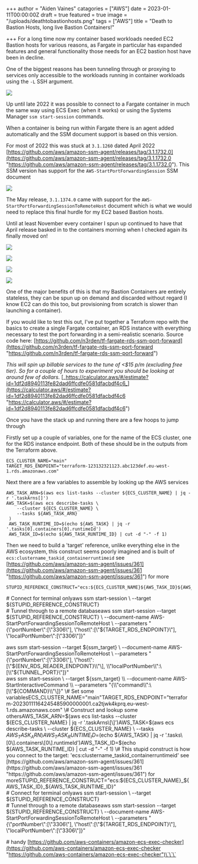 +++
author = "Aiden Vaines"
catagories = ["AWS"]
date = 2023-01-11T00:00:00Z
draft = true
featured = true
image = "/uploads/deathtobastionhosts.png"
tags = ["AWS"]
title = "Death to Bastion Hosts, long live Bastion Containers!"

+++
For a long time now my container based workloads needed EC2 Bastion hosts for various reasons, as Fargate in particular has expanded features and general functionality those needs for an EC2 bastion host have been in decline.

One of the biggest reasons has been tunneling through or proxying to services only accessible to the workloads running in container workloads using the `-L` SSH argument.

![](/uploads/bastion-containers7.png)

Up until late 2022 it was possible to connect to a Fargate container in much the same way using ECS Exec (when it works) or using the Systems Manager `ssm start-session` commands.

When a container is being run within Fargate there is an agent added automatically and the SSM document support is based on this version. 

For most of 2022 this was stuck at `3.1.1260` dated April 2022 [https://github.com/aws/amazon-ssm-agent/releases/tag/3.1.1732.0](https://github.com/aws/amazon-ssm-agent/releases/tag/3.1.1732.0 "https://github.com/aws/amazon-ssm-agent/releases/tag/3.1.1732.0"). This SSM version has support for the `AWS-StartPortForwardingSession` SSM document

![](/uploads/bastion-containers6.png)

The May release, `3.1.1374.0` came with support for the `AWS-StartPortForwardingSessionToRemoteHost` document which is what we would need to replace this final hurdle for my EC2 based Bastion hosts.

Until at least November every container I spun up continued to have that April release basked in to the containers morning when I checked again its finally moved on!

![](/uploads/bastion-containers3.png)

![](/uploads/bastion-containers2.png)

![](/uploads/bastion-containers4.png)

![](/uploads/bastion-containers5.png)

One of the major benefits of this is that my Bastion Containers are entirely stateless, they can be spun up on demand and discarded without regard (I know EC2 can do this too, but provisioning from scratch is slower than launching a container).

If you would like to test this out, I've put together a Terraform repo with the basics to create a single Fargate container, an RDS instance with everything necessary to test the port forwarding in a semi-realistic scenario. Source code here: [https://github.com/n3rden/tf-fargate-rds-ssm-port-forward](https://github.com/n3rden/tf-fargate-rds-ssm-port-forward "https://github.com/n3rden/tf-fargate-rds-ssm-port-forward")

_This will spin up billable services to the tune of <$15 p/m (excluding free tier). So for a couple of hours to experiment you should be looking at around few of dollars._ [_https://calculator.aws/#/estimate?id=1df2d8940113fe82dad6ffcdfe0581dfacbdf4c6_](https://calculator.aws/#/estimate?id=1df2d8940113fe82dad6ffcdfe0581dfacbdf4c6 "https://calculator.aws/#/estimate?id=1df2d8940113fe82dad6ffcdfe0581dfacbdf4c6")

Once you have the stack up and running there are a few hoops to jump through

Firstly set up a couple of variables, one for the name of the ECS cluster, one for the RDS instance endpoint. Both of these should be in the outputs from the Terraform above.

    ECS_CLUSTER_NAME="main"
    TARGET_RDS_ENDPOINT="terraform-123132321123.abc123def.eu-west-1.rds.amazonaws.com"

Next there are a few variables to assemble by looking up the AWS services

    AWS_TASK_ARN=$(aws ecs list-tasks --cluster ${ECS_CLUSTER_NAME} | jq -r '.taskArns[]')
    AWS_TASK=$(aws ecs describe-tasks \ 
        --cluster ${ECS_CLUSTER_NAME} \ 
        --tasks ${AWS_TASK_ARN}
     )
     AWS_TASK_RUNTIME_ID=$(echo ${AWS_TASK} | jq -r '.tasks[0].containers[0].runtimeId')
     AWS_TASK_ID=$(echo ${AWS_TASK_RUNTIME_ID} | cut -d "-" -f 1)

Then we need to build a 'target' reference, unlike everything else in the AWS ecosystem, this construct seems poorly imagined and is built of `ecs:clustername_taskid_containerruntimeid` see [https://github.com/aws/amazon-ssm-agent/issues/361](https://github.com/aws/amazon-ssm-agent/issues/361 "https://github.com/aws/amazon-ssm-agent/issues/361") for more

    STUPID_REFERENCE_CONSTRUCT="ecs:${ECS_CLUSTER_NAME}${AWS_TASK_ID}${AWS_TASK_RUNTIME_ID}"

  
\# Connect for terminal onlyaws ssm start-session \\ --target ${STUPID_REFERENCE_CONSTRUCT}  
\# Tunnel through to a remote databaseaws ssm start-session --target ${STUPID_REFERENCE_CONSTRUCT} \\ --document-name AWS-StartPortForwardingSessionToRemoteHost \\ --parameters "{\\"portNumber\\":\[\\"3306\\"\], \\"host\\":\[\\"${TARGET_RDS_ENDPOINT}\\"\], \\"localPortNumber\\":\[\\"3306\\"\]}"

aws ssm start-session --target ${ssm_target} \\ --document-name AWS-StartPortForwardingSessionToRemoteHost \\ --parameters "{\\"portNumber\\":\[\\"3306\\"\], \\"host\\":\[\\"${ENV_RDS_READER_ENDPOINT}\\"\], \\"localPortNumber\\":\[\\"${TUNNEL_PORT}\\"\]}"  
aws ssm start-session \\ --target ${ssm_target} \\ --document-name AWS-StartInteractiveCommand \\ --parameters "{\\"command\\":\[\\"${COMMAND}\\"\]}"  
\# Set some variablesECS_CLUSTER_NAME="main"TARGET_RDS_ENDPOINT="terraform-20230111164245485900000001.ca2tjwk4kprq.eu-west-1.rds.amazonaws.com"  
\# Construct and lookup some othersAWS_TASK_ARN=$(aws ecs list-tasks --cluster ${ECS_CLUSTER_NAME} | jq -r '.taskArns\[\]')AWS_TASK=$(aws ecs describe-tasks \\ --cluster ${ECS_CLUSTER_NAME} \\ --tasks ${AWS_TASK_ARN})AWS_TASK_RUNTIME_ID=$(echo ${AWS_TASK} | jq -r '.tasks\[0\].containers\[0\].runtimeId')AWS_TASK_ID=$(echo ${AWS_TASK_RUNTIME_ID} | cut -d "-" -f 1)  
\# This stupid construct is how you connect to the target: 'ecs:clustername_taskid_containerruntimeid' see [https://github.com/aws/amazon-ssm-agent/issues/361](https://github.com/aws/amazon-ssm-agent/issues/361 "https://github.com/aws/amazon-ssm-agent/issues/361") for moreSTUPID_REFERENCE_CONSTRUCT="ecs:${ECS_CLUSTER_NAME}_${AWS_TASK_ID}_${AWS_TASK_RUNTIME_ID}"  
\# Connect for terminal onlyaws ssm start-session \\ --target ${STUPID_REFERENCE_CONSTRUCT}  
\# Tunnel through to a remote databaseaws ssm start-session --target ${STUPID_REFERENCE_CONSTRUCT} \\ --document-name AWS-StartPortForwardingSessionToRemoteHost \\ --parameters "{\\"portNumber\\":\[\\"3306\\"\], \\"host\\":\[\\"${TARGET_RDS_ENDPOINT}\\"\], \\"localPortNumber\\":\[\\"3306\\"\]}"

\# handy [https://github.com/aws-containers/amazon-ecs-exec-checker](https://github.com/aws-containers/amazon-ecs-exec-checker "https://github.com/aws-containers/amazon-ecs-exec-checker")\`\`\`